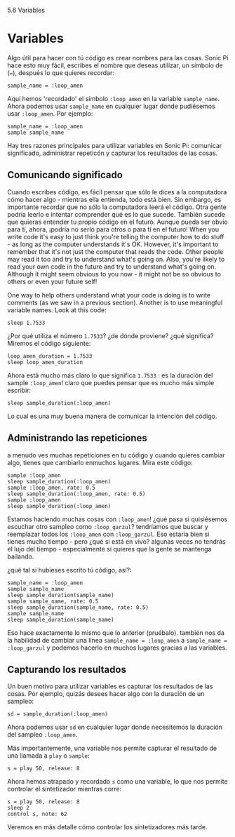 5.6 Variables

# Variables

Algo útil para hacer con tú código es crear nombres para las cosas. Sonic Pi
hace esto muy fácil, escribes el nombre que deseas utilizar, un símbolo de
(`=`), después lo que quieres recordar:

```
sample_name = :loop_amen
```

Aquí hemos 'recordado' el símbolo `:loop_amen` en la variable `sample_name`.
Ahora podemos usar `sample_name`  en cualquier lugar donde pudiésemos usar
`:loop_amen`. Por ejemplo:

```
sample_name = :loop_amen
sample sample_name
```

Hay tres razones principales para utilizar variables en Sonic Pi:
comunicar significado, administrar repeticón y capturar los resultados
de las cosas.

## Comunicando significado

Cuando escribes código, es fácil pensar que sólo le dices a la computadora
cómo hacer algo - mientras ella entienda, todo está bien. Sin embargo, es
importante recordar que no sólo la computadora leerá el código. Otra gente
podría leerlo e intentar comprender qué es lo que sucede. También sucede 
que quieras entender tu propio código en el futuro. Aunque pueda ser obvio
para tí, ahora, ¡podría no serlo para otros o para tí en el futuro!
When you write code it's easy to just think you're telling the computer
how to do stuff - as long as the computer understands it's OK. However,
it's important to remember that it's not just the computer that reads
the code. Other people may read it too and try to understand what's going
on. Also, you're likely to read your own code in the future and try to
understand what's going on. Although it might seem obvious to you now -
it might not be so obvious to others or even your future self! 

One way to help others understand what your code is doing is to write
comments (as we saw in a previous section). Another is to use meaningful
variable names. Look at this code:

```
sleep 1.7533
```

¿Por qué utiliza el número `1.7533`? ¿de dónde proviene? ¿qué significa?
Miremos el código siguiente:

```
loop_amen_duration = 1.7533
sleep loop_amen_duration
```

Ahora está mucho más claro lo que significa `1.7533` : es la duración del
sample `:loop_amen`! claro que puedes pensar que es mucho más simple escribir:

```
sleep sample_duration(:loop_amen)
```

Lo cual es una muy buena manera de comunicar la intención del código.

## Administrando las repeticiones

a menudo ves muchas repeticiones en tu código y cuando quieres cambiar 
algo, tienes que cambiarlo enmuchos lugares. Mira este código:

```
sample :loop_amen
sleep sample_duration(:loop_amen)
sample :loop_amen, rate: 0.5
sleep sample_duration(:loop_amen, rate: 0.5)
sample :loop_amen
sleep sample_duration(:loop_amen)
```

Estamos haciendo muchas cosas con `:loop_amen`! ¿qué pasa si quisiésemos
escuchar otro sampleo como `:loop_garzul`? tendríamos que buscar y reemplazar
todos los `:loop_amen` con `:loop_garzul`. Eso estaría bien si tienes mucho 
tiempo - pero ¿qué si está en vivo? algunas veces no tendrás el lujo del tiempo - 
especialmente si quieres que la gente se mantenga bailando.

¿qué tal si hubieses escrito tú código, así?:

```
sample_name = :loop_amen
sample sample_name
sleep sample_duration(sample_name)
sample sample_name, rate: 0.5
sleep sample_duration(sample_name, rate: 0.5)
sample sample_name
sleep sample_duration(sample_name)
```
Eso hace exactamente lo mismo que lo anterior (pruébalo). también nos da
la habilidad de cambiar una línea `sample_name = :loop_amen` a
`sample_name = :loop_garzul` y podemos hacerlo en muchos lugares gracias a
las variables.

## Capturando los resultados

Un buen motivo para utilizar variables es capturar los resultados de las cosas.
Por ejemplo, quizás desees hacer algo con la duración de un sampleo:

```
sd = sample_duration(:loop_amen)
```

Ahora podemos usar `sd` en cualquier lugar donde necesitemos la duración del 
sampleo `:loop_amen`.

Más importantemente, una variable nos permite capturar el resultado de una 
llamada a `play` o `sample`:

```
s = play 50, release: 8
```

Ahora hemos atrapado y recordado `s` como una variable, lo que nos permite controlar
el sintetizador mientras corre:

```
s = play 50, release: 8
sleep 2
control s, note: 62
```
Veremos en más detalle cómo controlar los sintetizadores más tarde.
